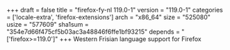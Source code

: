 +++
draft = false
title = "firefox-fy-nl 119.0-1"
version = "119.0-1"
categories = ['locale-extra', 'firefox-extensions']
arch = "x86_64"
size = "525080"
usize = "577609"
sha1sum = "354e7d66f475cf5b03ac3a48846f6ffe1bf93215"
depends = "['firefox>=119.0']"
+++
Western Frisian language support for Firefox